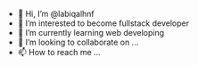 - 👋 Hi, I’m @labiqalhnf
- 👀 I’m interested to become fullstack developer
- 🌱 I’m currently learning web developing
- 💞️ I’m looking to collaborate on ...
- 📫 How to reach me ...

<!---
labiqalhnf/aboutme is a ✨ special ✨ repository because its `README.md` (this file) appears on your GitHub profile.
You can click the Preview link to take a look at your changes.
--->
